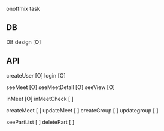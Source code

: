onoffmix task

## DB
DB design       [O]

## API
createUser      [O]
login           [O]

seeMeet         [O]
seeMeetDetail   [O]
seeView         [O]

inMeet          [O]
inMeetCheck     [ ]

createMeet      [ ]
updateMeet      [ ]
createGroup     [ ]
updategroup     [ ]

seePartList     [ ]
deletePart      [ ]

